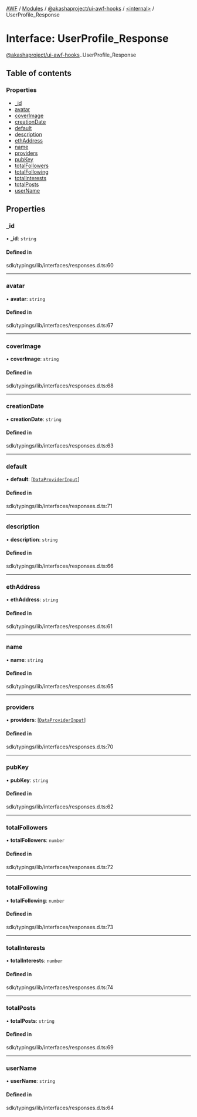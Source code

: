[AWF](../README.md) / [Modules](../modules.md) / [@akashaproject/ui-awf-hooks](../modules/akashaproject_ui_awf_hooks.md) / [<internal\>](../modules/akashaproject_ui_awf_hooks._internal_.md) / UserProfile\_Response

# Interface: UserProfile\_Response

[@akashaproject/ui-awf-hooks](../modules/akashaproject_ui_awf_hooks.md).[<internal>](../modules/akashaproject_ui_awf_hooks._internal_.md).UserProfile_Response

## Table of contents

### Properties

- [\_id](akashaproject_ui_awf_hooks._internal_.UserProfile_Response.md#_id)
- [avatar](akashaproject_ui_awf_hooks._internal_.UserProfile_Response.md#avatar)
- [coverImage](akashaproject_ui_awf_hooks._internal_.UserProfile_Response.md#coverimage)
- [creationDate](akashaproject_ui_awf_hooks._internal_.UserProfile_Response.md#creationdate)
- [default](akashaproject_ui_awf_hooks._internal_.UserProfile_Response.md#default)
- [description](akashaproject_ui_awf_hooks._internal_.UserProfile_Response.md#description)
- [ethAddress](akashaproject_ui_awf_hooks._internal_.UserProfile_Response.md#ethaddress)
- [name](akashaproject_ui_awf_hooks._internal_.UserProfile_Response.md#name)
- [providers](akashaproject_ui_awf_hooks._internal_.UserProfile_Response.md#providers)
- [pubKey](akashaproject_ui_awf_hooks._internal_.UserProfile_Response.md#pubkey)
- [totalFollowers](akashaproject_ui_awf_hooks._internal_.UserProfile_Response.md#totalfollowers)
- [totalFollowing](akashaproject_ui_awf_hooks._internal_.UserProfile_Response.md#totalfollowing)
- [totalInterests](akashaproject_ui_awf_hooks._internal_.UserProfile_Response.md#totalinterests)
- [totalPosts](akashaproject_ui_awf_hooks._internal_.UserProfile_Response.md#totalposts)
- [userName](akashaproject_ui_awf_hooks._internal_.UserProfile_Response.md#username)

## Properties

### \_id

• **\_id**: `string`

#### Defined in

sdk/typings/lib/interfaces/responses.d.ts:60

___

### avatar

• **avatar**: `string`

#### Defined in

sdk/typings/lib/interfaces/responses.d.ts:67

___

### coverImage

• **coverImage**: `string`

#### Defined in

sdk/typings/lib/interfaces/responses.d.ts:68

___

### creationDate

• **creationDate**: `string`

#### Defined in

sdk/typings/lib/interfaces/responses.d.ts:63

___

### default

• **default**: [[`DataProviderInput`](akashaproject_ui_awf_hooks._internal_.DataProviderInput.md)]

#### Defined in

sdk/typings/lib/interfaces/responses.d.ts:71

___

### description

• **description**: `string`

#### Defined in

sdk/typings/lib/interfaces/responses.d.ts:66

___

### ethAddress

• **ethAddress**: `string`

#### Defined in

sdk/typings/lib/interfaces/responses.d.ts:61

___

### name

• **name**: `string`

#### Defined in

sdk/typings/lib/interfaces/responses.d.ts:65

___

### providers

• **providers**: [[`DataProviderInput`](akashaproject_ui_awf_hooks._internal_.DataProviderInput.md)]

#### Defined in

sdk/typings/lib/interfaces/responses.d.ts:70

___

### pubKey

• **pubKey**: `string`

#### Defined in

sdk/typings/lib/interfaces/responses.d.ts:62

___

### totalFollowers

• **totalFollowers**: `number`

#### Defined in

sdk/typings/lib/interfaces/responses.d.ts:72

___

### totalFollowing

• **totalFollowing**: `number`

#### Defined in

sdk/typings/lib/interfaces/responses.d.ts:73

___

### totalInterests

• **totalInterests**: `number`

#### Defined in

sdk/typings/lib/interfaces/responses.d.ts:74

___

### totalPosts

• **totalPosts**: `string`

#### Defined in

sdk/typings/lib/interfaces/responses.d.ts:69

___

### userName

• **userName**: `string`

#### Defined in

sdk/typings/lib/interfaces/responses.d.ts:64
